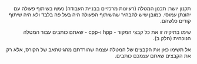 <div dir="rtl">

תקנון יושר: תכנון המטלה (רעיונות מרכזיים בבניית העבודה)
נעשו בשיתוף פעולה עם יהונתן עמוסי.
כמובן שיש להבהיר שהשיתוף הפעולה היה בעל פה בלבד ולא היה שיתוף קודים כלשהם.




שימו בתיקיה זו את כל קבצי המקור - 
hpp ו-cpp - 
שאתם כותבים עבור המטלה הנוכחית (חלק ב).

אל תשימו כאן את הקבצים של המטלה עצמה שהורדתם מהגיטהאב של הקורס,
אלא רק את הקבצים שאתם עצמכם כותבים.

</div>